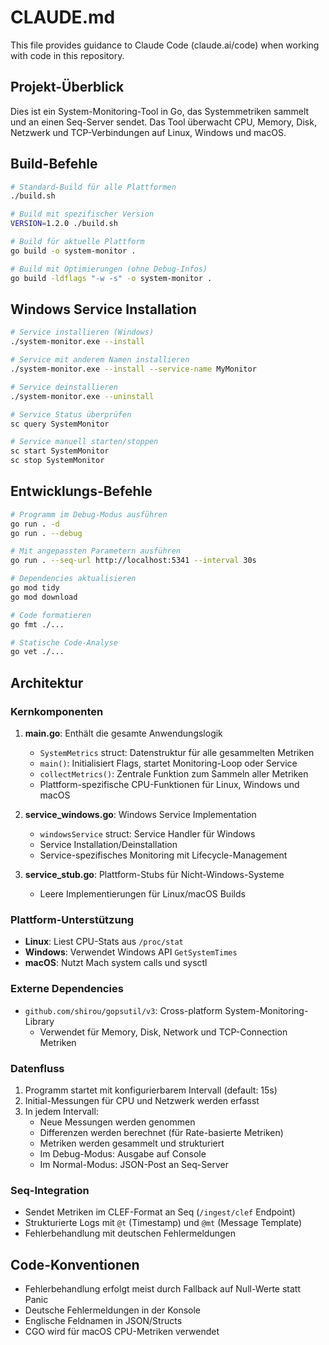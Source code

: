# CLAUDE.md

This file provides guidance to Claude Code (claude.ai/code) when working with code in this repository.

## Projekt-Überblick

Dies ist ein System-Monitoring-Tool in Go, das Systemmetriken sammelt und an einen Seq-Server sendet. Das Tool überwacht CPU, Memory, Disk, Netzwerk und TCP-Verbindungen auf Linux, Windows und macOS.

## Build-Befehle

```bash
# Standard-Build für alle Plattformen
./build.sh

# Build mit spezifischer Version
VERSION=1.2.0 ./build.sh

# Build für aktuelle Plattform
go build -o system-monitor .

# Build mit Optimierungen (ohne Debug-Infos)
go build -ldflags "-w -s" -o system-monitor .
```

## Windows Service Installation

```bash
# Service installieren (Windows)
./system-monitor.exe --install

# Service mit anderem Namen installieren
./system-monitor.exe --install --service-name MyMonitor

# Service deinstallieren
./system-monitor.exe --uninstall

# Service Status überprüfen
sc query SystemMonitor

# Service manuell starten/stoppen
sc start SystemMonitor
sc stop SystemMonitor
```

## Entwicklungs-Befehle

```bash
# Programm im Debug-Modus ausführen
go run . -d
go run . --debug

# Mit angepassten Parametern ausführen
go run . --seq-url http://localhost:5341 --interval 30s

# Dependencies aktualisieren
go mod tidy
go mod download

# Code formatieren
go fmt ./...

# Statische Code-Analyse
go vet ./...
```

## Architektur

### Kernkomponenten

1. **main.go**: Enthält die gesamte Anwendungslogik
   - `SystemMetrics` struct: Datenstruktur für alle gesammelten Metriken
   - `main()`: Initialisiert Flags, startet Monitoring-Loop oder Service
   - `collectMetrics()`: Zentrale Funktion zum Sammeln aller Metriken
   - Plattform-spezifische CPU-Funktionen für Linux, Windows und macOS

2. **service_windows.go**: Windows Service Implementation
   - `windowsService` struct: Service Handler für Windows
   - Service Installation/Deinstallation
   - Service-spezifisches Monitoring mit Lifecycle-Management

3. **service_stub.go**: Plattform-Stubs für Nicht-Windows-Systeme
   - Leere Implementierungen für Linux/macOS Builds

### Plattform-Unterstützung

- **Linux**: Liest CPU-Stats aus `/proc/stat`
- **Windows**: Verwendet Windows API `GetSystemTimes`
- **macOS**: Nutzt Mach system calls und sysctl

### Externe Dependencies

- `github.com/shirou/gopsutil/v3`: Cross-platform System-Monitoring-Library
  - Verwendet für Memory, Disk, Network und TCP-Connection Metriken

### Datenfluss

1. Programm startet mit konfigurierbarem Intervall (default: 15s)
2. Initial-Messungen für CPU und Netzwerk werden erfasst
3. In jedem Intervall:
   - Neue Messungen werden genommen
   - Differenzen werden berechnet (für Rate-basierte Metriken)
   - Metriken werden gesammelt und strukturiert
   - Im Debug-Modus: Ausgabe auf Console
   - Im Normal-Modus: JSON-Post an Seq-Server

### Seq-Integration

- Sendet Metriken im CLEF-Format an Seq (`/ingest/clef` Endpoint)
- Strukturierte Logs mit `@t` (Timestamp) und `@mt` (Message Template)
- Fehlerbehandlung mit deutschen Fehlermeldungen

## Code-Konventionen

- Fehlerbehandlung erfolgt meist durch Fallback auf Null-Werte statt Panic
- Deutsche Fehlermeldungen in der Konsole
- Englische Feldnamen in JSON/Structs
- CGO wird für macOS CPU-Metriken verwendet